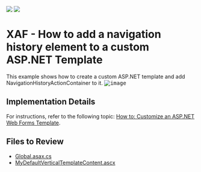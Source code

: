 <!-- default badges list -->
[![](https://img.shields.io/badge/Open_in_DevExpress_Support_Center-FF7200?style=flat-square&logo=DevExpress&logoColor=white)](https://supportcenter.devexpress.com/ticket/details/E4359)
[![](https://img.shields.io/badge/📖_How_to_use_DevExpress_Examples-e9f6fc?style=flat-square)](https://docs.devexpress.com/GeneralInformation/403183)
<!-- default badges end -->

# XAF - How to add a navigation history element to a custom ASP.NET Template

This example shows how to create a custom ASP.NET template and add NavigationHistoryActionContainer to it.
<kbd>![image](https://github.com/DevExpress-Examples/XAF_how-to-customize-an-aspnet-template-e4359/assets/14300209/1bd1edaa-cc54-4b0c-b930-cf72b58ce2ea)</kbd>

## Implementation Details

For instructions, refer to the following topic: [How to: Customize an ASP.NET Web Forms Template](https://docs.devexpress.com/eXpressAppFramework/113460/ui-construction/templates/in-webforms/how-to-customize-an-asp-net-template).


## Files to Review

- [Global.asax.cs](CS/CustomWebTemplate/CustomWebTemplate.Web/Global.asax.cs)
- [MyDefaultVerticalTemplateContent.ascx](CS/CustomWebTemplate/CustomWebTemplate.Web/MyDefaultVerticalTemplateContent.ascx)


